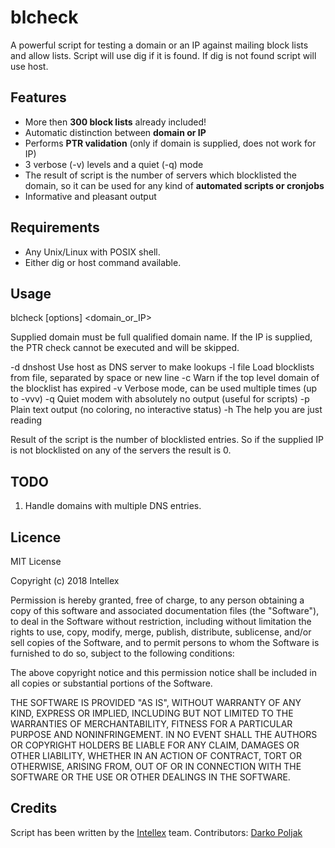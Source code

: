 # blcheck

A powerful script for testing a domain or an IP against mailing block lists and allow lists.
Script will use dig if it is found. If dig is not found script will use host.


Features
--------------------

* More then __300 block lists__ already included!
* Automatic distinction between __domain or IP__
* Performs __PTR validation__ (only if domain is supplied, does not work for IP)
* 3 verbose (-v) levels and a quiet (-q) mode
* The result of script is the number of servers which blocklisted the domain, so it can be used for any kind of __automated scripts or cronjobs__
* Informative and pleasant output


Requirements
--------------------

* Any Unix/Linux with POSIX shell.
* Either dig or host command available.


Usage
--------------------

blcheck [options] <domain\_or\_IP>

Supplied domain must be full qualified domain name.
If the IP is supplied, the PTR check cannot be executed and will be skipped.

-d dnshost  Use host as DNS server to make lookups
-l file     Load blocklists from file, separated by space or new line
-c          Warn if the top level domain of the blocklist has expired
-v          Verbose mode, can be used multiple times (up to -vvv)
-q          Quiet modem with absolutely no output (useful for scripts)
-p          Plain text output (no coloring, no interactive status)
-h          The help you are just reading

Result of the script is the number of blocklisted entries. So if the supplied
IP is not blocklisted on any of the servers the result is 0.


TODO
--------------------
1. Handle domains with multiple DNS entries.

Licence
--------------------
MIT License

Copyright (c) 2018 Intellex

Permission is hereby granted, free of charge, to any person obtaining a copy
of this software and associated documentation files (the "Software"), to deal
in the Software without restriction, including without limitation the rights
to use, copy, modify, merge, publish, distribute, sublicense, and/or sell
copies of the Software, and to permit persons to whom the Software is
furnished to do so, subject to the following conditions:

The above copyright notice and this permission notice shall be included in all
copies or substantial portions of the Software.

THE SOFTWARE IS PROVIDED "AS IS", WITHOUT WARRANTY OF ANY KIND, EXPRESS OR
IMPLIED, INCLUDING BUT NOT LIMITED TO THE WARRANTIES OF MERCHANTABILITY,
FITNESS FOR A PARTICULAR PURPOSE AND NONINFRINGEMENT. IN NO EVENT SHALL THE
AUTHORS OR COPYRIGHT HOLDERS BE LIABLE FOR ANY CLAIM, DAMAGES OR OTHER
LIABILITY, WHETHER IN AN ACTION OF CONTRACT, TORT OR OTHERWISE, ARISING FROM,
OUT OF OR IN CONNECTION WITH THE SOFTWARE OR THE USE OR OTHER DEALINGS IN THE
SOFTWARE.

Credits
--------------------
Script has been written by the [Intellex](http://intellex.rs/en) team.
Contributors:
	[Darko Poljak](https://github.com/darko-poljak)


